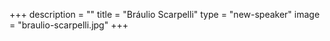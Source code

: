 +++
description = ""
title = "Bráulio Scarpelli"
type = "new-speaker"
image = "braulio-scarpelli.jpg"
+++